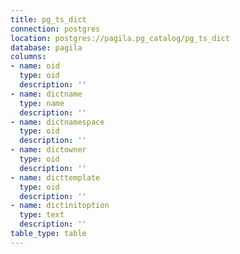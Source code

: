 ```yaml
---
title: pg_ts_dict
connection: postgres
location: postgres://pagila.pg_catalog/pg_ts_dict
database: pagila
columns:
- name: oid
  type: oid
  description: ''
- name: dictname
  type: name
  description: ''
- name: dictnamespace
  type: oid
  description: ''
- name: dictowner
  type: oid
  description: ''
- name: dicttemplate
  type: oid
  description: ''
- name: dictinitoption
  type: text
  description: ''
table_type: table
---
```


